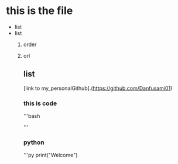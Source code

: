 # this is the file
- list
- list
  1. order
  2. orl
     ## list
     [link to my_personalGithub].(https://github.com/Danfusami01)
     ### this is code
     '''bash

     '''
     ### python
     '''py
     print("Welcome")
     
     
     
